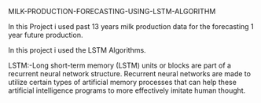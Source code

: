 MILK-PRODUCTION-FORECASTING-USING-LSTM-ALGORITHM

In this Project i used past 13 years milk production data for the forecasting 1 year future production.

In this project i used the LSTM Algorithms.

LSTM:-Long short-term memory (LSTM) units or blocks are part of a recurrent neural network structure. Recurrent neural networks are made to utilize certain types of artificial memory processes that can help these artificial intelligence programs to more effectively imitate human thought.
